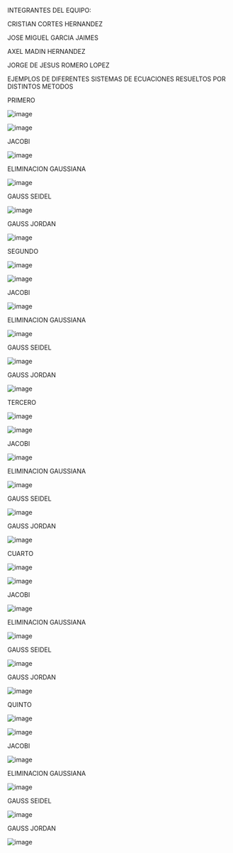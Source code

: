 INTEGRANTES DEL EQUIPO:

CRISTIAN CORTES HERNANDEZ

JOSE MIGUEL GARCIA JAIMES

AXEL MADIN HERNANDEZ

JORGE DE JESUS ROMERO LOPEZ

EJEMPLOS DE DIFERENTES SISTEMAS DE ECUACIONES RESUELTOS POR DISTINTOS METODOS

PRIMERO

![image](https://github.com/xlmdn/problemario/assets/147437527/7986634b-cc24-4a47-a7f4-db0e0afcf1eb)

![image](https://github.com/xlmdn/problemario/assets/147437527/14797bf7-4f94-4ff0-ba86-c48bc9368161)

JACOBI

![image](https://github.com/xlmdn/problemario/assets/147437527/1736f8a5-8391-46ba-ab7f-61fd4cfbed67)

ELIMINACION GAUSSIANA

![image](https://github.com/xlmdn/problemario/assets/147437527/9984429d-01df-4dab-88bf-56eb88f450bf)

GAUSS SEIDEL

![image](https://github.com/xlmdn/problemario/assets/147437527/7a3acf65-6eeb-4c89-b0a3-26ed495a0878)

GAUSS JORDAN

![image](https://github.com/xlmdn/problemario/assets/147437527/375ce340-ea93-4c2c-ade2-31bae380e5b7)

SEGUNDO

![image](https://github.com/xlmdn/problemario/assets/147437527/a780fd3e-9ef2-44c9-8f5d-f661542ad31f)

![image](https://github.com/xlmdn/problemario/assets/147437527/b15ae012-657a-40eb-94c1-81a48b299d97)

JACOBI

![image](https://github.com/xlmdn/problemario/assets/147437527/513b6688-bef5-4963-a0ec-266cbdc61dd8)

ELIMINACION GAUSSIANA

![image](https://github.com/xlmdn/problemario/assets/147437527/6f00fe42-f593-45f6-98cf-71b56b379e45)

GAUSS SEIDEL

![image](https://github.com/xlmdn/problemario/assets/147437527/b2d58a40-745b-44a7-bb85-8abbe8640b00)

GAUSS JORDAN

![image](https://github.com/xlmdn/problemario/assets/147437527/ab59a809-af52-4bdd-833a-81d152d00acf)

TERCERO

![image](https://github.com/xlmdn/problemario/assets/147437527/dcb47427-727a-43b1-ac3d-d926d156f02a)

![image](https://github.com/xlmdn/problemario/assets/147437527/aea3cdfa-d14a-4a9f-8fa2-00c773e2dfd0)

JACOBI

![image](https://github.com/xlmdn/problemario/assets/147437527/a01ae18a-b10a-4fab-b955-19c77adef504)

ELIMINACION GAUSSIANA

![image](https://github.com/xlmdn/problemario/assets/147437527/fa7a9ddf-efa5-4b76-9207-62a5cfbd3e4e)

GAUSS SEIDEL

![image](https://github.com/xlmdn/problemario/assets/147437527/41b6c479-808f-4fb0-9820-bd6a871b28a7)

GAUSS JORDAN

![image](https://github.com/xlmdn/problemario/assets/147437527/b5f06dfa-42b1-4c97-acfb-de38ad037227)

CUARTO

![image](https://github.com/xlmdn/problemario/assets/147437527/e988106f-4bf4-4b02-8850-5194a1a0e1b9)

![image](https://github.com/xlmdn/problemario/assets/147437527/844a0a48-dafe-4cf6-9765-44e0bef207a1)

JACOBI

![image](https://github.com/xlmdn/problemario/assets/147437527/6b186564-ec64-4d06-ae8a-6a8e4e16fe28)

ELIMINACION GAUSSIANA

![image](https://github.com/xlmdn/problemario/assets/147437527/d01340f3-45e9-4861-b48a-0bd1a828dcfc)

GAUSS SEIDEL

![image](https://github.com/xlmdn/problemario/assets/147437527/07290aec-dc29-48de-b6b4-c7684d4665f6)

GAUSS JORDAN

![image](https://github.com/xlmdn/problemario/assets/147437527/db265cb8-318f-486f-8e97-9f81676c16d1)

QUINTO

![image](https://github.com/xlmdn/problemario/assets/147437527/1be9ee8a-b22e-49e6-ae39-d12d1cd7cc90)

![image](https://github.com/xlmdn/problemario/assets/147437527/f5c316f6-0676-42b2-a681-a3a41366abc1)

JACOBI

![image](https://github.com/xlmdn/problemario/assets/147437527/6fdcf5e3-b938-411a-a764-b43019c13c1c)

ELIMINACION GAUSSIANA

![image](https://github.com/xlmdn/problemario/assets/147437527/a862be8d-35e5-44be-825e-f3185a4b5dbd)

GAUSS SEIDEL

![image](https://github.com/xlmdn/problemario/assets/147437527/9e3f4409-0674-455b-be2e-3578d0823e34)

GAUSS JORDAN

![image](https://github.com/xlmdn/problemario/assets/147437527/ff06a1e4-9ca8-4e39-80e4-db4a08dd075c)
